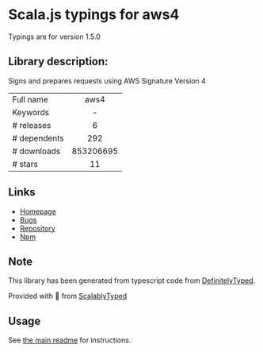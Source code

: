 
# Scala.js typings for aws4

Typings are for version 1.5.0

## Library description:
Signs and prepares requests using AWS Signature Version 4

|                    |                 |
| ------------------ | :-------------: |
| Full name          | aws4 |
| Keywords           | - |
| # releases         | 6 |
| # dependents       | 292 |
| # downloads        | 853206695 |
| # stars            | 11 |

## Links
- [Homepage](https://github.com/mhart/aws4#readme)
- [Bugs](https://github.com/mhart/aws4/issues)
- [Repository](https://github.com/mhart/aws4)
- [Npm](https://www.npmjs.com/package/aws4)
    


## Note
This library has been generated from typescript code from [DefinitelyTyped](https://definitelytyped.org).

Provided with :purple_heart: from [ScalablyTyped](https://github.com/oyvindberg/ScalablyTyped)

## Usage
See [the main readme](../../readme.md) for instructions.


